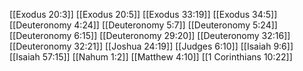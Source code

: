 [[Exodus 20:3]]
[[Exodus 20:5]]
[[Exodus 33:19]]
[[Exodus 34:5]]
[[Deuteronomy 4:24]]
[[Deuteronomy 5:7]]
[[Deuteronomy 5:24]]
[[Deuteronomy 6:15]]
[[Deuteronomy 29:20]]
[[Deuteronomy 32:16]]
[[Deuteronomy 32:21]]
[[Joshua 24:19]]
[[Judges 6:10]]
[[Isaiah 9:6]]
[[Isaiah 57:15]]
[[Nahum 1:2]]
[[Matthew 4:10]]
[[1 Corinthians 10:22]]
